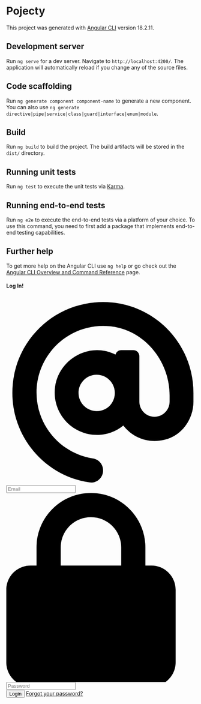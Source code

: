 # Pojecty

This project was generated with [Angular CLI](https://github.com/angular/angular-cli) version 18.2.11.

## Development server

Run `ng serve` for a dev server. Navigate to `http://localhost:4200/`. The application will automatically reload if you change any of the source files.

## Code scaffolding

Run `ng generate component component-name` to generate a new component. You can also use `ng generate directive|pipe|service|class|guard|interface|enum|module`.

## Build

Run `ng build` to build the project. The build artifacts will be stored in the `dist/` directory.

## Running unit tests

Run `ng test` to execute the unit tests via [Karma](https://karma-runner.github.io).

## Running end-to-end tests

Run `ng e2e` to execute the end-to-end tests via a platform of your choice. To use this command, you need to first add a package that implements end-to-end testing capabilities.

## Further help

To get more help on the Angular CLI use `ng help` or go check out the [Angular CLI Overview and Command Reference](https://angular.dev/tools/cli) page.








<div class="card">
  <h4 class="title">Log In!</h4>
  <form>
    <div class="field">
      <svg class="input-icon" viewBox="0 0 500 500" xmlns="http://www.w3.org/2000/svg">
      <path d="M207.8 20.73c-93.45 18.32-168.7 93.66-187 187.1c-27.64 140.9 68.65 266.2 199.1 285.1c19.01 2.888 36.17-12.26 36.17-31.49l.0001-.6631c0-15.74-11.44-28.88-26.84-31.24c-84.35-12.98-149.2-86.13-149.2-174.2c0-102.9 88.61-185.5 193.4-175.4c91.54 8.869 158.6 91.25 158.6 183.2l0 16.16c0 22.09-17.94 40.05-40 40.05s-40.01-17.96-40.01-40.05v-120.1c0-8.847-7.161-16.02-16.01-16.02l-31.98 .0036c-7.299 0-13.2 4.992-15.12 11.68c-24.85-12.15-54.24-16.38-86.06-5.106c-38.75 13.73-68.12 48.91-73.72 89.64c-9.483 69.01 43.81 128 110.9 128c26.44 0 50.43-9.544 69.59-24.88c24 31.3 65.23 48.69 109.4 37.49C465.2 369.3 496 324.1 495.1 277.2V256.3C495.1 107.1 361.2-9.332 207.8 20.73zM239.1 304.3c-26.47 0-48-21.56-48-48.05s21.53-48.05 48-48.05s48 21.56 48 48.05S266.5 304.3 239.1 304.3z"></path></svg>
      <input autocomplete="off" id="logemail" placeholder="Email" class="input-field" name="logemail" type="email">
    </div>
    <div class="field">
      <svg class="input-icon" viewBox="0 0 500 500" xmlns="http://www.w3.org/2000/svg">
      <path d="M80 192V144C80 64.47 144.5 0 224 0C303.5 0 368 64.47 368 144V192H384C419.3 192 448 220.7 448 256V448C448 483.3 419.3 512 384 512H64C28.65 512 0 483.3 0 448V256C0 220.7 28.65 192 64 192H80zM144 192H304V144C304 99.82 268.2 64 224 64C179.8 64 144 99.82 144 144V192z"></path></svg>
      <input autocomplete="off" id="logpass" placeholder="Password" class="input-field" name="logpass" type="password">
    </div>
    <button class="btn" type="submit">Login</button>
    <a href="#" class="btn-link">Forgot your password?</a>
  </form>
</div>